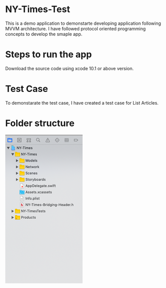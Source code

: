 # NY-Times-Test
  This is a demo application to demonstarte developing application following MVVM architecture. I have followed protocol oriented programming concepts to develop the smaple app.

# Steps to run the app
  Download the source code using xcode 10.1 or above version. 

# Test Case
  To demonstarate the test case, I have created a test case for List Articles.

# Folder structure

![Screenshot](Screenshot.png)
